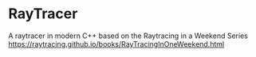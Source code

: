 # RayTracer
A raytracer in modern C++ based on the Raytracing in a Weekend Series
https://raytracing.github.io/books/RayTracingInOneWeekend.html
